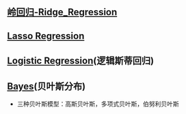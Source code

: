 ## [岭回归-Ridge_Regression](https://github.com/Zahirgeek/Data/blob/master/Algorithm/%E5%B2%AD%E5%9B%9E%E5%BD%92-Ridge_Regression.ipynb)
## [Lasso Regression]()
## [Logistic Regression]()(逻辑斯蒂回归)
## [Bayes]()(贝叶斯分布)
- 三种贝叶斯模型：高斯贝叶斯，多项式贝叶斯，伯努利贝叶斯